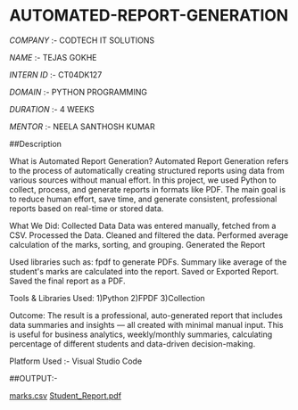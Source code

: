 # AUTOMATED-REPORT-GENERATION

*COMPANY* :- CODTECH IT SOLUTIONS

*NAME* :- TEJAS GOKHE

*INTERN ID* :- CT04DK127

*DOMAIN* :- PYTHON PROGRAMMING

*DURATION* :- 4 WEEKS

*MENTOR* :- NEELA SANTHOSH KUMAR

##Description

What is Automated Report Generation?
Automated Report Generation refers to the process of automatically creating structured reports using data from various sources without manual effort. In this project, we used Python to collect, process, and generate reports in formats like PDF.
The main goal is to reduce human effort, save time, and generate consistent, professional reports based on real-time or stored data.

What We Did:
Collected Data
Data was entered manually, fetched from a CSV.
Processed the Data.
Cleaned and filtered the data.
Performed average calculation of the marks, sorting, and grouping.
Generated the Report

Used libraries such as:
fpdf to generate PDFs.
Summary like average of the student's marks are calculated into the report.
Saved or Exported Report.
Saved the final report as a PDF.

Tools & Libraries Used:
1)Python
2)FPDF 
3)Collection

Outcome:
The result is a professional, auto-generated report that includes data summaries and insights — all created with minimal manual input. This is useful for business analytics, weekly/monthly summaries, calculating percentage of different students and data-driven decision-making.

Platform Used :- Visual Studio Code


##OUTPUT:-

[marks.csv](https://github.com/user-attachments/files/19825808/marks.csv)
[Student_Report.pdf](https://github.com/user-attachments/files/19825807/Student_Report.pdf)
